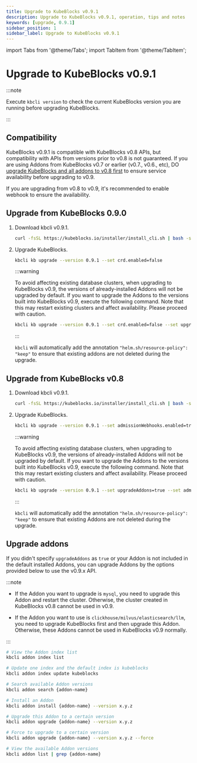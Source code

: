 ```yaml
---
title: Upgrade to KubeBlocks v0.9.1
description: Upgrade to KubeBlocks v0.9.1, operation, tips and notes
keywords: [upgrade, 0.9.1]
sidebar_position: 1
sidebar_label: Upgrade to KubeBlocks v0.9.1
---
```


import Tabs from '@theme/Tabs';
import TabItem from '@theme/TabItem';

# Upgrade to KubeBlocks v0.9.1

:::note

Execute `kbcli version` to check the current KubeBlocks version you are running before upgrading KubeBlocks.

:::

## Compatibility

KubeBlocks v0.9.1 is compatible with KubeBlocks v0.8 APIs, but compatibility with APIs from versions prior to v0.8 is not guaranteed. If you are using Addons from KubeBlocks v0.7 or earlier (v0.7., v0.6., etc), DO [upgrade KubeBlocks and all addons to v0.8 first](./upgrade-kubeblocks-to-0.8.md) to ensure service availability before upgrading to v0.9.

If you are upgrading from v0.8 to v0.9, it's recommended to enable webhook to ensure the availability.

## Upgrade from KubeBlocks 0.9.0

1. Download kbcli v0.9.1.

    ```bash
    curl -fsSL https://kubeblocks.io/installer/install_cli.sh | bash -s 0.9.1
    ```

2. Upgrade KubeBlocks.

    ```bash
    kbcli kb upgrade --version 0.9.1 --set crd.enabled=false
    ```

    :::warning

    To avoid affecting existing database clusters, when upgrading to KubeBlocks v0.9, the versions of already-installed Addons will not be upgraded by default. If you want to upgrade the Addons to the versions built into KubeBlocks v0.9, execute the following command. Note that this may restart existing clusters and affect availability. Please proceed with caution.

    ```bash
    kbcli kb upgrade --version 0.9.1 --set crd.enabled=false --set upgradeAddons=true
    ```

    :::

   `kbcli` will automatically add the annotation `"helm.sh/resource-policy": "keep"` to ensure that existing addons are not deleted during the upgrade.

## Upgrade from KubeBlocks v0.8

1. Download kbcli v0.9.1.

    ```bash
    curl -fsSL https://kubeblocks.io/installer/install_cli.sh | bash -s 0.9.1
    ```

2. Upgrade KubeBlocks.

    ```bash
    kbcli kb upgrade --version 0.9.1 --set admissionWebhooks.enabled=true --set admissionWebhooks.ignoreReplicasCheck=true  --set crd.enabled=false  
    ```

    :::warning

    To avoid affecting existing database clusters, when upgrading to KubeBlocks v0.9, the versions of already-installed Addons will not be upgraded by default. If you want to upgrade the Addons to the versions built into KubeBlocks v0.9, execute the following command. Note that this may restart existing clusters and affect availability. Please proceed with caution.

    ```bash
    kbcli kb upgrade --version 0.9.1 --set upgradeAddons=true --set admissionWebhooks.enabled=true --set admissionWebhooks.ignoreReplicasCheck=true  --set crd.enabled=false 
    ```

    :::

    `kbcli` will automatically add the annotation `"helm.sh/resource-policy": "keep"` to ensure that existing Addons are not deleted during the upgrade.

## Upgrade addons

If you didn't specify `upgradeAddons` as `true` or your Addon is not included in the default installed Addons, you can upgrade Addons by the options provided below to use the v0.9.x API.

:::note

- If the Addon you want to upgrade is `mysql`, you need to upgrade this Addon and restart the cluster. Otherwise, the cluster created in KubeBlocks v0.8 cannot be used in v0.9.

- If the Addon you want to use is `clickhouse/milvus/elasticsearch/llm`, you need to upgrade KubeBlocks first and then upgrade this Addon. Otherwise, these Addons cannot be used in KubeBlocks v0.9 normally.

:::

```bash
# View the Addon index list
kbcli addon index list

# Update one index and the default index is kubeblocks
kbcli addon index update kubeblocks

# Search available Addon versions
kbcli addon search {addon-name}

# Install an Addon
kbcli addon install {addon-name} --version x.y.z

# Upgrade this Addon to a certain version
kbcli addon upgrade {addon-name} --version x.y.z

# Force to upgrade to a certain version
kbcli addon upgrade {addon-name} --version x.y.z --force

# View the available Addon versions
kbcli addon list | grep {addon-name}
```
